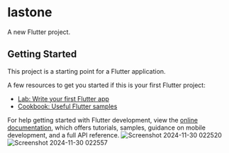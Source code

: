 # lastone

A new Flutter project.

## Getting Started

This project is a starting point for a Flutter application.

A few resources to get you started if this is your first Flutter project:

- [Lab: Write your first Flutter app](https://docs.flutter.dev/get-started/codelab)
- [Cookbook: Useful Flutter samples](https://docs.flutter.dev/cookbook)

For help getting started with Flutter development, view the
[online documentation](https://docs.flutter.dev/), which offers tutorials,
samples, guidance on mobile development, and a full API reference.
![Screenshot 2024-11-30 022520](https://github.com/user-attachments/assets/05d0e7dc-ca8b-4258-a2c9-503feb1a91d2)
![Screenshot 2024-11-30 022557](https://github.com/user-attachments/assets/83a8e8ef-85c4-4d00-a943-d3b6adaaa9f6)
